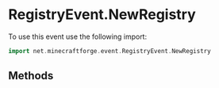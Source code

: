 # RegistryEvent.NewRegistry

To use this event use the following import:
```groovy
import net.minecraftforge.event.RegistryEvent.NewRegistry
```

## Methods
